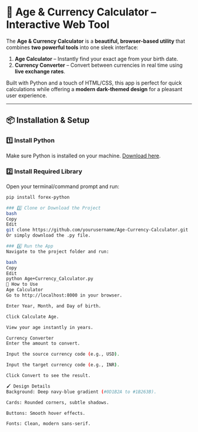 # 🌟 Age & Currency Calculator – Interactive Web Tool  

The **Age & Currency Calculator** is a **beautiful, browser-based utility** that combines **two powerful tools** into one sleek interface:  
1. **Age Calculator** – Instantly find your exact age from your birth date.  
2. **Currency Converter** – Convert between currencies in real time using **live exchange rates**.  

Built with Python and a touch of HTML/CSS, this app is perfect for quick calculations while offering a **modern dark-themed design** for a pleasant user experience.  

---

## 📦 Installation & Setup  

### 1️⃣ Install Python  
Make sure Python is installed on your machine. [Download here](https://www.python.org/downloads/).  

### 2️⃣ Install Required Library  
Open your terminal/command prompt and run:  
```bash
pip install forex-python

### 3️⃣ Clone or Download the Project
bash
Copy
Edit
git clone https://github.com/yourusername/Age-Currency-Calculator.git
Or simply download the .py file.

### 4️⃣ Run the App
Navigate to the project folder and run:

bash
Copy
Edit
python Age+Currency_Calculator.py
🚀 How to Use
Age Calculator
Go to http://localhost:8000 in your browser.

Enter Year, Month, and Day of birth.

Click Calculate Age.

View your age instantly in years.

Currency Converter
Enter the amount to convert.

Input the source currency code (e.g., USD).

Input the target currency code (e.g., INR).

Click Convert to see the result.

🖌 Design Details
Background: Deep navy-blue gradient (#0D1B2A to #1B263B).

Cards: Rounded corners, subtle shadows.

Buttons: Smooth hover effects.

Fonts: Clean, modern sans-serif.


